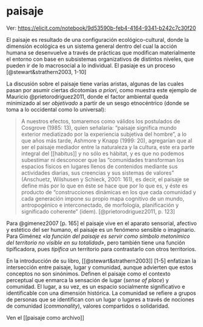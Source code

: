 # paisaje
Ver: https://elicit.com/notebook/9d53590b-feb4-4164-9341-b242c7c30f20

El paisaje es resultado de una configuración ecológico-cultural, donde la dimensión ecológica es un sistema general dentro del cual la acción humana se desenvuelve a través de prácticas que modifican materialmente el entorno con base en subsistemas organizativos de distintos niveles, que pueden ir de lo macrosocial a lo individual. El pasiaje es un proceso [@stewart&strathern2003, 1-10]

La discusión sobre el paisaje tiene varias aristas, algunas de las cuales pasan por asumir ciertas dicotomías *a priori*, como muestra este ejemplo de Mauricio @prietorodriguez2011, donde el factor ambiental queda minimizado al ser *objetivado* a partir de un sesgo etnocéntrico (donde se toma a lo occidental como lo universal):

>A nuestros efectos, tomaremos como válidos los postulados de Cosgrove (1985: 13), quien señalaría: “paisaje significa mundo exterior mediatizado por la experiencia subjetiva del hombre”, a lo que años más tarde, Ashmore y Knapp (1999: 20), agregarían que al ser el paisaje mediador entre la naturaleza y la cultura, este era parte integral del [[habitus]] y no sólo es hábitat, y es que no podemos subestimar ni desconocer que las “comunidades transforman los espacios físicos en lugares llenos de contenidos mediante sus actividades diarias, sus creencias y sus sistemas de valores” (Anschuetz, Wilshusen y Schieck, 2001: 161), es decir, el paisaje se define más por lo que en éste se hace que por lo que es, y éste es producto de “construcciones dinámicas en los que cada comunidad y cada generación impone su propio mapa cognitivo de un mundo, antropogénico e interconectado, de morfología, planificación y significado coherente” (ídem). [@prietorodriguez2011, p. 123]

Para @gimenez2007 [p. 165] el paisaje vive en el aparato sensorial, afectivo y estético del ser humano, el paisaje es un fenómeno sensible o imaginario. Para Giménez *«la función del paisaje es servir como símbolo metonímico del territorio no visible en su totalidad»*, pero también tiene una función tipificadora, pues *tipifica* un territorio para contrastarlo con otros territorios.

En la introducción de su libro, [[@stewart&strathern2003]] [1-5] enfatizan la intersección entre paisaje, lugar y comunidad, aunque advierten que estos conceptos no son sinónimos. Definen el paisaje como el contexto perceptual que enmarca la sensación de lugar (*sense of place*) y comunidad. El lugar, a su vez, es un espacio socialmente significativo e identificable con una dimensión histórica. La comunidad se refiere a grupos de personas que se identifican con un lugar o lugares a través de nociones de comunidad (*commonality*), valores compartidos o solidaridad.

Ven el [[paisaje como archivo]]
